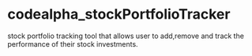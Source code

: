 # codealpha_stockPortfolioTracker
stock portfolio tracking tool that allows user to add,remove and track the performance of their stock investments.

